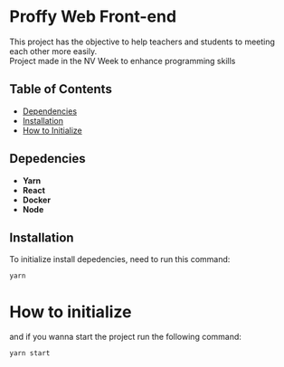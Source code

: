 # Proffy Web Front-end

This project has the objective to help teachers and students to
meeting each other more easily. <br>
Project made in the NV Week to enhance programming skills 

## Table of Contents
 - [Dependencies](#Dependencies)
 - [Installation](#Installation)
 - [How to Initialize](#how-to-initialize)

## Depedencies

 - **Yarn**
 - **React**
 - **Docker**
 - **Node**

 ## Installation
To initialize install depedencies, need to run this command:
 ```
 yarn
 ```

# How to initialize

and if you wanna start the project run the following command:
```
yarn start
```

